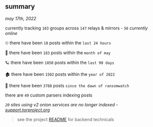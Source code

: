 
## summary
_may 17th, 2022_

currently tracking `103` groups across `147` relays & mirrors - _`56` currently online_

⏲ there have been `10` posts within the `last 24 hours`

🦈 there have been `183` posts within the `month of may`

🪐 there have been `1050` posts within the `last 90 days`

🏚 there have been `1502` posts within the `year of 2022`

🦕 there have been `3788` posts `since the dawn of ransomwatch`

there are `49` custom parsers indexing posts

_`20` sites using v2 onion services are no longer indexed - [support.torproject.org](https://support.torproject.org/onionservices/v2-deprecation/)_

> see the project [README](https://github.com/thetanz/ransomwatch#ransomwatch--) for backend technicals
